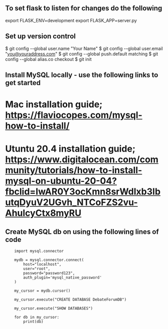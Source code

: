 ## To set flask to listen for changes do the following

export FLASK_ENV=development
export FLASK_APP=server.py

## Set up version control

$ git config --global user.name "Your Name"
$ git config --global user.email "you@youraddress.com"
$ git config --global push.default matching
$ git config --global alias.co checkout
$ git init

## Install MySQL locally - use the following links to get started

# Mac installation guide; https://flaviocopes.com/mysql-how-to-install/

# Utuntu 20.4 installation guide; https://www.digitalocean.com/community/tutorials/how-to-install-mysql-on-ubuntu-20-04?fbclid=IwAR0Y3ocKmn8srWdlxb3IbutqDyuV2UGvh_NTCoFZS2vu-AhulcyCtx8myRU

## Create MySQL db on using the following lines of code

```
    import mysql.connector

    mydb = mysql.connector.connect(
        host="localhost",
        user="root",
        password="password123",
        auth_plugin='mysql_native_password'
    )

    my_cursor = mydb.cursor()

    my_cursor.execute("CREATE DATABASE DebateForumDB")

    my_cursor.execute("SHOW DATABASES")

    for db in my_cursor:
        print(db)
```
